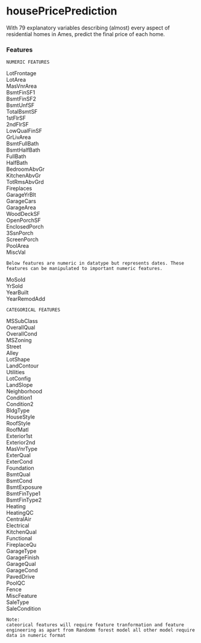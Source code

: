 # housePricePrediction
With 79 explanatory variables describing (almost) every aspect of residential homes in Ames, predict the final price of each home.

### Features
~~~
NUMERIC FEATURES
~~~
LotFrontage<br>
LotArea<br>
MasVnrArea<br>
BsmtFinSF1<br>
BsmtFinSF2<br>
BsmtUnfSF<br>
TotalBsmtSF<br>
1stFlrSF<br>
2ndFlrSF<br>
LowQualFinSF<br>
GrLivArea<br>
BsmtFullBath<br>
BsmtHalfBath<br>
FullBath<br>
HalfBath<br>
BedroomAbvGr<br>
KitchenAbvGr<br>
TotRmsAbvGrd<br>
Fireplaces<br>
GarageYrBlt<br>
GarageCars<br>
GarageArea<br>
WoodDeckSF<br>
OpenPorchSF<br>
EnclosedPorch<br>
3SsnPorch<br>
ScreenPorch<br>
PoolArea<br>
MiscVal<br>

~~~
Below features are numeric in datatype but represents dates. These features can be manipulated to important numeric features.
~~~
MoSold<br>
YrSold<br>
YearBuilt<br>
YearRemodAdd<br>

~~~
CATEGORICAL FEATURES
~~~
MSSubClass<br>
OverallQual<br>
OverallCond<br>
MSZoning<br>
Street<br>
Alley<br>
LotShape<br>
LandContour<br>
Utilities<br>
LotConfig<br>
LandSlope<br>
Neighborhood<br>
Condition1<br>
Condition2<br>
BldgType<br>
HouseStyle<br>
RoofStyle<br>
RoofMatl<br>
Exterior1st<br>
Exterior2nd<br>
MasVnrType<br>
ExterQual<br>
ExterCond<br>
Foundation<br>
BsmtQual<br>
BsmtCond<br>
BsmtExposure<br>
BsmtFinType1<br>
BsmtFinType2<br>
Heating<br>
HeatingQC<br>
CentralAir<br>
Electrical<br>
KitchenQual<br>
Functional<br>
FireplaceQu<br>
GarageType<br>
GarageFinish<br>
GarageQual<br>
GarageCond<br>
PavedDrive<br>
PoolQC<br>
Fence<br>
MiscFeature<br>
SaleType<br>
SaleCondition<br>


~~~ 
Note:
cateorical features will require feature tranformation and feature engineering as apart from Randomm forest model all other model require data in numeric format 
~~~
